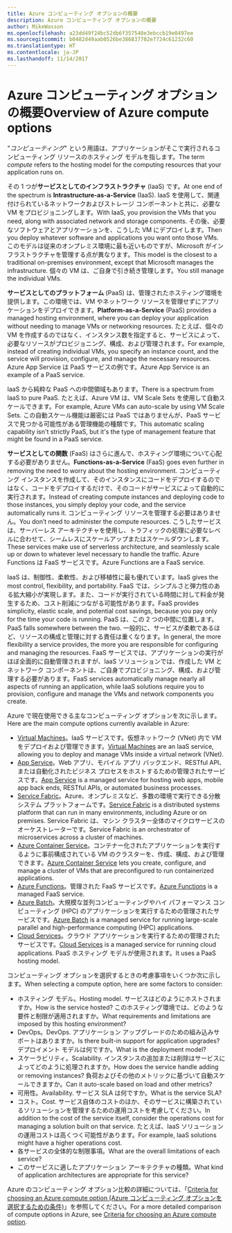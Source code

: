 ```yaml
---
title: Azure コンピューティング オプションの概要
description: Azure コンピューティング オプションの概要
author: MikeWasson
ms.openlocfilehash: a23dd49f24bc52db6f357540e3ebccb19e0497ee
ms.sourcegitcommit: b0482d49aab0526be386837702e7724c61232c60
ms.translationtype: HT
ms.contentlocale: ja-JP
ms.lasthandoff: 11/14/2017
---
```

# <a name="overview-of-azure-compute-options"></a><span data-ttu-id="a1dd5-103">Azure コンピューティング オプションの概要</span><span class="sxs-lookup"><span data-stu-id="a1dd5-103">Overview of Azure compute options</span></span>

<span data-ttu-id="a1dd5-104">"*コンピューティング*" という用語は、アプリケーションがそこで実行されるコンピューティング リソースのホスティング モデルを指します。</span><span class="sxs-lookup"><span data-stu-id="a1dd5-104">The term *compute* refers to the hosting model for the computing resources that your application runs on.</span></span> 

<span data-ttu-id="a1dd5-105">その 1 つが**サービスとしてのインフラストラクチャ** (IaaS) です。</span><span class="sxs-lookup"><span data-stu-id="a1dd5-105">At one end of the spectrum is **Intrastructure-as-a-Service** (IaaS).</span></span> <span data-ttu-id="a1dd5-106">IaaS を使用して、関連付けられているネットワークおよびストレージ コンポーネントと共に、必要な VM をプロビジョニングします。</span><span class="sxs-lookup"><span data-stu-id="a1dd5-106">With IaaS, you provision the VMs that you need, along with associated network and storage components.</span></span> <span data-ttu-id="a1dd5-107">その後、必要なソフトウェアとアプリケーションを、こうした VM にデプロイします。</span><span class="sxs-lookup"><span data-stu-id="a1dd5-107">Then you deploy whatever software and applications you want onto those VMs.</span></span> <span data-ttu-id="a1dd5-108">このモデルは従来のオンプレミス環境に最も近いものですが、Microsoft がインフラストラクチャを管理する点が異なります。</span><span class="sxs-lookup"><span data-stu-id="a1dd5-108">This model is the closest to a traditional on-premises environment, except that Microsoft manages the infrastructure.</span></span> <span data-ttu-id="a1dd5-109">個々の VM は、ご自身で引き続き管理します。</span><span class="sxs-lookup"><span data-stu-id="a1dd5-109">You still manage the individual VMs.</span></span>  

<span data-ttu-id="a1dd5-110">**サービスとしてのプラットフォーム** (PaaS) は、管理されたホスティング環境を提供します。この環境では、VM やネットワーク リソースを管理せずにアプリケーションをデプロイできます。</span><span class="sxs-lookup"><span data-stu-id="a1dd5-110">**Platform-as-a-Service** (PaaS) provides a managed hosting environment, where you can deploy your application without needing to manage VMs or networking resources.</span></span> <span data-ttu-id="a1dd5-111">たとえば、個々の VM を作成するのではなく、インスタンス数を指定すると、サービスによって、必要なリソースがプロビジョニング、構成、および管理されます。</span><span class="sxs-lookup"><span data-stu-id="a1dd5-111">For example, instead of creating individual VMs, you specify an instance count, and the service will provision, configure, and manage the necessary resources.</span></span> <span data-ttu-id="a1dd5-112">Azure App Service は PaaS サービスの例です。</span><span class="sxs-lookup"><span data-stu-id="a1dd5-112">Azure App Service is an example of a PaaS service.</span></span>

<span data-ttu-id="a1dd5-113">IaaS から純粋な PaaS への中間領域もあります。</span><span class="sxs-lookup"><span data-stu-id="a1dd5-113">There is a spectrum from IaaS to pure PaaS.</span></span> <span data-ttu-id="a1dd5-114">たとえば、Azure VM は、VM Scale Sets を使用して自動スケールできます。</span><span class="sxs-lookup"><span data-stu-id="a1dd5-114">For example, Azure VMs can auto-scale by using VM Scale Sets.</span></span> <span data-ttu-id="a1dd5-115">この自動スケール機能は厳密には PaaS ではありませんが、PaaS サービスで見つかる可能性がある管理機能の種類です。</span><span class="sxs-lookup"><span data-stu-id="a1dd5-115">This automatic scaling capability isn't strictly PaaS, but it's the type of management feature that might be found in a PaaS service.</span></span>

<span data-ttu-id="a1dd5-116">**サービスとしての関数** (FaaS) はさらに進んで、ホスティング環境について心配する必要がありません。</span><span class="sxs-lookup"><span data-stu-id="a1dd5-116">**Functions-as-a-Service** (FaaS) goes even further in removing the need to worry about the hosting environment.</span></span> <span data-ttu-id="a1dd5-117">コンピューティング インスタンスを作成して、そのインスタンスにコードをデプロイするのではなく、コードをデプロイするだけで、そのコードがサービスによって自動的に実行されます。</span><span class="sxs-lookup"><span data-stu-id="a1dd5-117">Instead of creating compute instances and deploying code to those instances, you simply deploy your code, and the service automatically runs it.</span></span> <span data-ttu-id="a1dd5-118">コンピューティング リソースを管理する必要はありません。</span><span class="sxs-lookup"><span data-stu-id="a1dd5-118">You don’t need to administer the compute resources.</span></span> <span data-ttu-id="a1dd5-119">こうしたサービスは、サーバーレス アーキテクチャを使用し、トラフィックの処理に必要なレベルに合わせて、シームレスにスケールアップまたはスケールダウンします。</span><span class="sxs-lookup"><span data-stu-id="a1dd5-119">These services make use of serverless architecture, and seamlessly scale up or down to whatever level necessary to handle the traffic.</span></span> <span data-ttu-id="a1dd5-120">Azure Functions は FaaS サービスです。</span><span class="sxs-lookup"><span data-stu-id="a1dd5-120">Azure Functions are a FaaS service.</span></span>

<span data-ttu-id="a1dd5-121">IaaS は、制御性、柔軟性、および移植性に最も優れています。</span><span class="sxs-lookup"><span data-stu-id="a1dd5-121">IaaS gives the most control, flexibility, and portability.</span></span> <span data-ttu-id="a1dd5-122">FaaS では、シンプルさと弾力性のある拡大縮小が実現します。また、コードが実行されている時間に対して料金が発生するため、コスト削減につながる可能性があります。</span><span class="sxs-lookup"><span data-stu-id="a1dd5-122">FaaS provides simplicity, elastic scale, and potential cost savings, because you pay only for the time your code is running.</span></span> <span data-ttu-id="a1dd5-123">PaaS は、この 2 つの中間に位置します。</span><span class="sxs-lookup"><span data-stu-id="a1dd5-123">PaaS falls somewhere between the two.</span></span> <span data-ttu-id="a1dd5-124">一般的に、サービスが柔軟であるほど、リソースの構成と管理に対する責任は重くなります。</span><span class="sxs-lookup"><span data-stu-id="a1dd5-124">In general, the more flexibility a service provides, the more you are responsible for configuring and managing the resources.</span></span> <span data-ttu-id="a1dd5-125">FaaS サービスでは、アプリケーションの実行がほぼ全面的に自動管理されますが、IaaS ソリューションでは、作成した VM とネットワーク コンポーネントは、ご自身でプロビジョニング、構成、および管理する必要があります。</span><span class="sxs-lookup"><span data-stu-id="a1dd5-125">FaaS services automatically manage nearly all aspects of running an application, while IaaS solutions require you to provision, configure and manage the VMs and network components you create.</span></span>

<span data-ttu-id="a1dd5-126">Azure で現在使用できる主なコンピューティング オプションを次に示します。</span><span class="sxs-lookup"><span data-stu-id="a1dd5-126">Here are the main compute options currently available in Azure:</span></span>

- <span data-ttu-id="a1dd5-127">[Virtual Machines](/azure/virtual-machines/)。IaaS サービスです。仮想ネットワーク (VNet) 内で VM をデプロイおよび管理できます。</span><span class="sxs-lookup"><span data-stu-id="a1dd5-127">[Virtual Machines](/azure/virtual-machines/) are an IaaS service, allowing you to deploy and manage VMs inside a virtual network (VNet).</span></span>
- <span data-ttu-id="a1dd5-128">[App Service](/azure/app-service/app-service-value-prop-what-is)。Web アプリ、モバイル アプリ バックエンド、RESTful API、または自動化されたビジネス プロセスをホストするための管理されたサービスです。</span><span class="sxs-lookup"><span data-stu-id="a1dd5-128">[App Service](/azure/app-service/app-service-value-prop-what-is) is a managed service for hosting web apps, mobile app back ends, RESTful APIs, or automated business processes.</span></span>
- <span data-ttu-id="a1dd5-129">[Service Fabric](/azure/service-fabric/service-fabric-overview)。Azure、オンプレミスなど、多数の環境で実行できる分散システム プラットフォームです。</span><span class="sxs-lookup"><span data-stu-id="a1dd5-129">[Service Fabric](/azure/service-fabric/service-fabric-overview) is a distributed systems platform that can run in many environments, including Azure or on premises.</span></span> <span data-ttu-id="a1dd5-130">Service Fabric は、マシン クラスター全体のマイクロサービスのオーケストレーターです。</span><span class="sxs-lookup"><span data-stu-id="a1dd5-130">Service Fabric is an orchestrator of microservices across a cluster of machines.</span></span> 
- <span data-ttu-id="a1dd5-131">[Azure Container Service](/azure/container-service/container-service-intro)。コンテナー化されたアプリケーションを実行するように事前構成されている VM のクラスターを、作成、構成、および管理できます。</span><span class="sxs-lookup"><span data-stu-id="a1dd5-131">[Azure Container Service](/azure/container-service/container-service-intro) lets you create, configure, and manage a cluster of VMs that are preconfigured to run containerized applications.</span></span>
- <span data-ttu-id="a1dd5-132">[Azure Functions](/azure/azure-functions/functions-overview)。管理された FaaS サービスです。</span><span class="sxs-lookup"><span data-stu-id="a1dd5-132">[Azure Functions](/azure/azure-functions/functions-overview) is a managed FaaS service.</span></span>
- <span data-ttu-id="a1dd5-133">[Azure Batch](/azure/batch/batch-technical-overview)。大規模な並列コンピューティングやハイ パフォーマンス コンピューティング (HPC) のアプリケーションを実行するための管理されたサービスです。</span><span class="sxs-lookup"><span data-stu-id="a1dd5-133">[Azure Batch](/azure/batch/batch-technical-overview) is a managed service for running large-scale parallel and high-performance computing (HPC) applications.</span></span>
- <span data-ttu-id="a1dd5-134">[Cloud Services](/azure/cloud-services/cloud-services-choose-me)。クラウド アプリケーションを実行するための管理されたサービスです。</span><span class="sxs-lookup"><span data-stu-id="a1dd5-134">[Cloud Services](/azure/cloud-services/cloud-services-choose-me) is a managed service for running cloud applications.</span></span> <span data-ttu-id="a1dd5-135">PaaS ホスティング モデルが使用されます。</span><span class="sxs-lookup"><span data-stu-id="a1dd5-135">It uses a PaaS hosting model.</span></span> 

<span data-ttu-id="a1dd5-136">コンピューティング オプションを選択するときの考慮事項をいくつか次に示します。</span><span class="sxs-lookup"><span data-stu-id="a1dd5-136">When selecting a compute option, here are some factors to consider:</span></span>

- <span data-ttu-id="a1dd5-137">ホスティング モデル。</span><span class="sxs-lookup"><span data-stu-id="a1dd5-137">Hosting model.</span></span> <span data-ttu-id="a1dd5-138">サービスはどのようにホストされますか。</span><span class="sxs-lookup"><span data-stu-id="a1dd5-138">How is the service hosted?</span></span> <span data-ttu-id="a1dd5-139">このホスティング環境では、どのような要件と制限が適用されますか。</span><span class="sxs-lookup"><span data-stu-id="a1dd5-139">What requirements and limitations are imposed by this hosting environment?</span></span> 
- <span data-ttu-id="a1dd5-140">DevOps。</span><span class="sxs-lookup"><span data-stu-id="a1dd5-140">DevOps.</span></span> <span data-ttu-id="a1dd5-141">アプリケーション アップグレードのための組み込みサポートはありますか。</span><span class="sxs-lookup"><span data-stu-id="a1dd5-141">Is there built-in support for application upgrades?</span></span> <span data-ttu-id="a1dd5-142">デプロイメント モデルは何ですか。</span><span class="sxs-lookup"><span data-stu-id="a1dd5-142">What is the deployment model?</span></span>
- <span data-ttu-id="a1dd5-143">スケーラビリティ。</span><span class="sxs-lookup"><span data-stu-id="a1dd5-143">Scalability.</span></span> <span data-ttu-id="a1dd5-144">インスタンスの追加または削除はサービスによってどのように処理されますか。</span><span class="sxs-lookup"><span data-stu-id="a1dd5-144">How does the service handle adding or removing instances?</span></span> <span data-ttu-id="a1dd5-145">負荷およびその他のメトリックに基づいて自動スケールできますか。</span><span class="sxs-lookup"><span data-stu-id="a1dd5-145">Can it auto-scale based on load and other metrics?</span></span> 
- <span data-ttu-id="a1dd5-146">可用性。</span><span class="sxs-lookup"><span data-stu-id="a1dd5-146">Availability.</span></span> <span data-ttu-id="a1dd5-147">サービス SLA は何ですか。</span><span class="sxs-lookup"><span data-stu-id="a1dd5-147">What is the service SLA?</span></span> 
- <span data-ttu-id="a1dd5-148">コスト。</span><span class="sxs-lookup"><span data-stu-id="a1dd5-148">Cost.</span></span> <span data-ttu-id="a1dd5-149">サービス自体のコストのほか、そのサービスに構築されているソリューションを管理するための運用コストを考慮してください。</span><span class="sxs-lookup"><span data-stu-id="a1dd5-149">In addition to the cost of the service itself, consider the operations cost for managing a solution built on that service.</span></span> <span data-ttu-id="a1dd5-150">たとえば、IaaS ソリューションの運用コストは高くつく可能性があります。</span><span class="sxs-lookup"><span data-stu-id="a1dd5-150">For example, IaaS solutions might have a higher operations cost.</span></span>
- <span data-ttu-id="a1dd5-151">各サービスの全体的な制限事項。</span><span class="sxs-lookup"><span data-stu-id="a1dd5-151">What are the overall limitations of each service?</span></span> 
- <span data-ttu-id="a1dd5-152">このサービスに適したアプリケーション アーキテクチャの種類。</span><span class="sxs-lookup"><span data-stu-id="a1dd5-152">What kind of application architectures are appropriate for this service?</span></span> 

<span data-ttu-id="a1dd5-153">Azure のコンピューティング オプション比較の詳細については、「[Criteria for choosing an Azure compute option (Azure コンピューティング オプションを選択するための条件)](./compute-comparison.md)」を参照してください。</span><span class="sxs-lookup"><span data-stu-id="a1dd5-153">For a more detailed comparison of compute options in Azure, see [Criteria for choosing an Azure compute option](./compute-comparison.md).</span></span>
